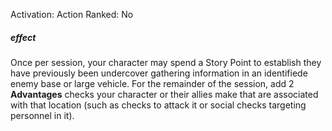 Activation: Action
Ranked: No
##### effect
Once per session, your character may spend
a Story Point to establish they have
previously been undercover gathering
information in an identifiede enemy base or
large vehicle. For the remainder of the
session, add 2 **Advantages** checks your character or
their allies make that are associated with that
location (such as checks to attack it or social
checks targeting personnel in it).